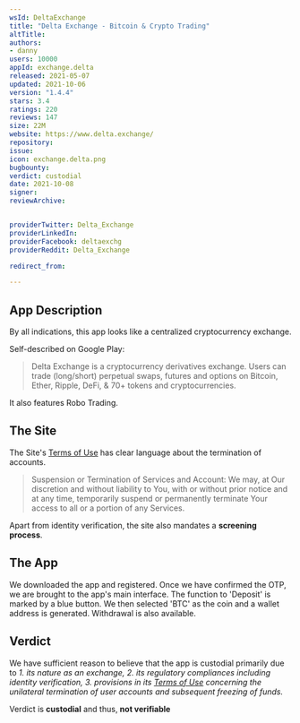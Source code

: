 ```yaml
---
wsId: DeltaExchange
title: "Delta Exchange - Bitcoin & Crypto Trading"
altTitle: 
authors:
- danny
users: 10000
appId: exchange.delta
released: 2021-05-07
updated: 2021-10-06
version: "1.4.4"
stars: 3.4
ratings: 220
reviews: 147
size: 22M
website: https://www.delta.exchange/
repository: 
issue: 
icon: exchange.delta.png
bugbounty: 
verdict: custodial
date: 2021-10-08
signer: 
reviewArchive:


providerTwitter: Delta_Exchange
providerLinkedIn: 
providerFacebook: deltaexchg
providerReddit: Delta_Exchange

redirect_from:

---
```



## App Description

By all indications, this app looks like a centralized cryptocurrency exchange.

Self-described on Google Play:

> Delta Exchange is a cryptocurrency derivatives exchange. Users can trade (long/short) perpetual swaps, futures and options on Bitcoin, Ether, Ripple, DeFi, & 70+ tokens and cryptocurrencies.

It also features Robo Trading.

## The Site

The Site's [Terms of Use](https://www.delta.exchange/terms-of-use) has clear language about the termination of accounts.

> Suspension or Termination of Services and Account: We may, at Our discretion and without liability to You, with or without prior notice and at any time, temporarily suspend or permanently terminate Your access to all or a portion of any Services.

Apart from identity verification, the site also mandates a **screening process**.

## The App

We downloaded the app and registered. Once we have confirmed the OTP, we are brought to the app's main interface. The function to 'Deposit' is marked by a blue button. We then selected 'BTC' as the coin and a wallet address is generated. Withdrawal is also available.

## Verdict

We have sufficient reason to believe that the app is custodial primarily due to _1. its nature as an exchange, 2. its regulatory compliances including identity verification, 3. provisions in its [Terms of Use](https://www.delta.exchange/terms-of-use) concerning the unilateral termination of user accounts and subsequent freezing of funds._

Verdict is **custodial** and thus, **not verifiable**
